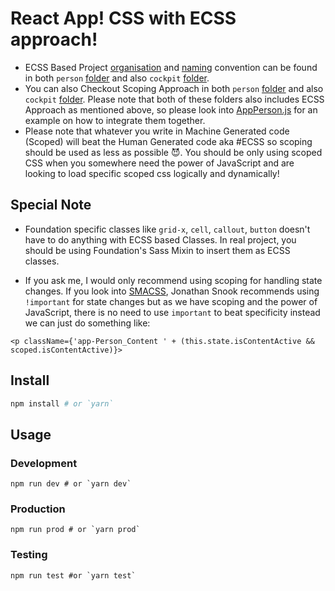 # React App! CSS with ECSS approach!

- ECSS Based Project [organisation](http://ecss.io/chapter5.html#h-H2_0) and [naming](http://ecss.io/slides2/#/19) convention can be found in both `person` [folder](https://github.com/IamManchanda/react-app/tree/master/src/components/person) and also `cockpit` [folder](https://github.com/IamManchanda/react-app/tree/master/src/components/cockpit).
- You can also Checkout Scoping Approach in both `person` [folder](https://github.com/IamManchanda/react-app/tree/master/src/components/person) and also `cockpit` [folder](https://github.com/IamManchanda/react-app/tree/master/src/components/cockpit). Please note that both of these folders also includes ECSS Approach as mentioned above, so please look into [AppPerson.js](https://github.com/IamManchanda/react-app/blob/master/src/components/person/AppPerson.js#L6-L17) for an example on how to integrate them together.
- Please note that whatever you write in Machine Generated code (Scoped) will beat the Human Generated code aka #ECSS so scoping should be used as less as possible 😈. You should be only using scoped CSS when you somewhere need the power of JavaScript and are looking to load specific scoped css logically and dynamically!

## Special Note

- Foundation specific classes like `grid-x`, `cell`, `callout`, `button` doesn't have to do anything with ECSS based Classes. In real project, you should be using Foundation's Sass Mixin to insert them as ECSS classes.

- If you ask me, I would only recommend using scoping for handling state changes. If you look into [SMACSS](https://smacss.com/book/type-state), Jonathan Snook recommends using `!important` for state changes but as we have scoping and the power of JavaScript, there is no need to use `important` to beat specificity instead we can just do something like:

```
<p className={'app-Person_Content ' + (this.state.isContentActive && scoped.isContentActive)}>
```

## Install

```bash
npm install # or `yarn`
```

## Usage

### Development

```
npm run dev # or `yarn dev`
```

### Production

```
npm run prod # or `yarn prod`
```

### Testing 

```
npm run test #or `yarn test`
```